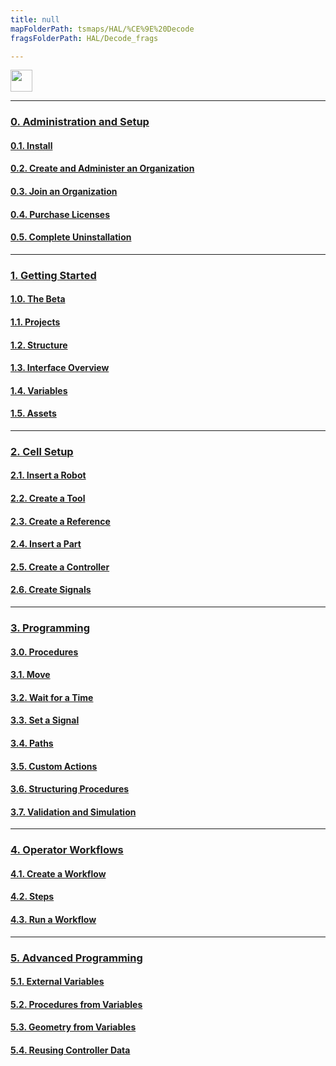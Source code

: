 ```yaml
---
title: null
mapFolderPath: tsmaps/HAL/%CE%9E%20Decode
fragsFolderPath: HAL/Decode_frags

---
```



<!-- tsGuideRenderComment {"guide":{"id":"fdOksd1Pp","path":"HAL","fragmentFolderPath":"HAL/Decode_frags"},"fragment":{"id":"fdOksd1Pp","topLevelMapKey":"cQXU6R01TZ","mapKeyChain":"cQXU6R01TZ","guideID":"fdOksd2ME","guidePath":"c:/GitHub/MuddyTurnip/MuddyTurnip.github.io/tsmaps/HAL/Decode.tsmap","parentFragmentID":null,"chartKey":"cQXU6R01TZ","options":[]}} -->

<img class="logo" src="/HAL/assets/images/decode/logo.png" height="35">

---

### [0. Administration and Setup](/HAL/Overview/0-Administration-and-Setup#0-administration-and-setup)

#### [0.1. Install](/HAL/Overview/0-Administration-and-Setup#01-install)

#### [0.2. Create and Administer an Organization](/HAL/Overview/0-Administration-and-Setup#02-create-and-administer-an-organization)

#### [0.3. Join an Organization](/HAL/Overview/0-Administration-and-Setup#03-join-an-organization)

#### [0.4. Purchase Licenses](/HAL/Overview/0-Administration-and-Setup#04-purchase-licenses)

#### [0.5. Complete Uninstallation](/HAL/Overview/0-Administration-and-Setup#05-complete-uninstallation)

---

### [1. Getting Started](/HAL/decode/1-Getting-Started#1-getting-started)

#### [1.0. The Beta](/HAL/decode/1-Getting-Started#10-the-beta)

#### [1.1. Projects](/HAL/decode/1-Getting-Started#11-projects)

#### [1.2. Structure](/HAL/decode/1-Getting-Started#12-structure)

#### [1.3. Interface Overview](/HAL/decode/1-Getting-Started#13-interface-overview)

#### [1.4. Variables](/HAL/decode/1-Getting-Started#14-variables)

#### [1.5. Assets](/HAL/decode/1-Getting-Started#15-assets)

---

### [2. Cell Setup](/HAL/decode/2-Cell#2-cell-setup)

#### [2.1. Insert a Robot](/HAL/decode/2-Cell#21-insert-a-robot)

#### [2.2. Create a Tool](/HAL/decode/2-Cell#22-create-a-tool)

#### [2.3. Create a Reference](/HAL/decode/2-Cell#23-create-a-reference)

#### [2.4. Insert a Part](/HAL/decode/2-Cell#24-create-a-part)

#### [2.5. Create a Controller](/HAL/decode/2-Cell#25-create-a-controller)

#### [2.6. Create Signals](/HAL/decode/2-Cell#26-create-a-signal)

---

### [3. Programming](/HAL/decode/3-Programming#3-programming)

#### [3.0. Procedures](/HAL/decode/3-Programming#30-procedures)

#### [3.1. Move](/HAL/decode/3-Programming#31-move)

#### [3.2. Wait for a Time](/HAL/decode/3-Programming#32-wait-for-a-time)

#### [3.3. Set a Signal](/HAL/decode/3-Programming#33-set-a-signal)

#### [3.4. Paths](/HAL/decode/3-Programming#34-paths)

#### [3.5. Custom Actions](/HAL/decode/3-Programming#35-custom-actions)

#### [3.6. Structuring Procedures](/HAL/decode/3-Programming#36-structuring-procedures)

#### [3.7. Validation and Simulation](/HAL/decode/3-Programming#37-validation-and-simulation)

---

### [4. Operator Workflows](/HAL/decode/4-Workflows#4-operator-workflows)

#### [4.1. Create a Workflow](/HAL/decode/4-Workflows#41-create-a-workflow)

#### [4.2. Steps](/HAL/decode/4-Workflows#42-steps)

#### [4.3. Run a Workflow](/HAL/decode/4-Workflows#43-run-a-workflow)

---

### [5. Advanced Programming](/HAL/decode/5-Advanced-Programming#5-advanced-programming)

#### [5.1. External Variables](/HAL/decode/5-Advanced-Programming#51-external-variables)

#### [5.2. Procedures from Variables](/HAL/decode/5-Advanced-Programming#52-procedures-from-variables)

#### [5.3. Geometry from Variables](/HAL/decode/5-Advanced-Programming#53-geometry-from-variables)

#### [5.4. Reusing Controller Data](/HAL/decode/5-Advanced-Programming#54-resuing-controller-data)
